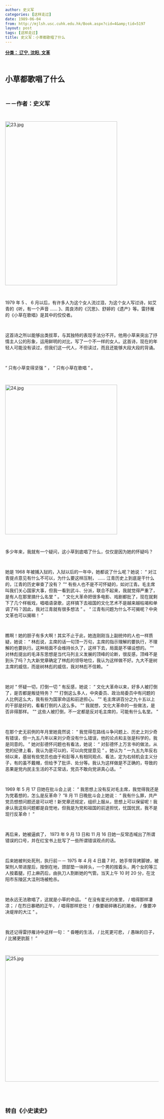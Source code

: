```yaml
---
author: 史义军
categories: [这样走过]
date: 1989-06-04
from: http://mjlsh.usc.cuhk.edu.hk/Book.aspx?cid=4&amp;tid=5197
layout: post
tags: [这样走过]
title: 史义军：小草都歌唱了什么
---
```


<div style="margin: 15px 10px 10px 0px;">
<div>
<span id="ctl00_ContentPlaceHolder1_chapter1_SubjectLabel" style="font-weight:bold;text-decoration:underline;">
   分类： 辽宁, 沈阳, 文革
  </span>
</div>
<p class="p1">
<b>
<font size="5">
<span class="s1">
</span>
<br/>
</font>
</b>
</p>
<p class="p2">
<span class="s1">
<b>
<font size="5">
     小草都歌唱了什么
    </font>
</b>
</span>
</p>
<p class="p1">
<b>
<font size="4">
<span class="s1">
</span>
<br/>
</font>
</b>
</p>
<p class="p2">
<span class="s1">
<b>
<font size="4">
     －－作者：史义军
    </font>
</b>
</span>
</p>
<p class="p1">
<span class="s1">
</span>
<br/>
</p>
<p class="p3">
<span class="s1">
<img alt="23.jpg" border="0" height="528" src="https://i.imgur.com/Lmg5lMP.jpeg" width="360"/>
</span>
</p>
<p class="p1">
<span class="s1">
</span>
<br/>
</p>
<p class="p2">
<span class="s2">
   1979
  </span>
<span class="s1">
   年
  </span>
<span class="s2">
   5
  </span>
<span class="s1">
   、
  </span>
<span class="s2">
   6
  </span>
<span class="s1">
   月以后，有许多人为这个女人流过泪，为这个女人写过诗，如艾青的《听，有一个声音
  </span>
<span class="s2">
   ……
  </span>
<span class="s1">
   》、周良沛的《沉思》、舒婷的《遗产》等。雷抒雁的《小草在歌唱》是其中的佼佼者。
  </span>
<span class="s2">
<span class="Apple-converted-space">
</span>
</span>
</p>
<p class="p1">
<span class="s1">
</span>
<br/>
</p>
<p class="p2">
<span class="s1">
   这首诗之所以能够出类拔萃，与其独特的表现手法分不开。他用小草来突出了抒情主人公的形象，运用鲜明的对比，写了一个不一样的女人。这首诗，现在的年轻人可能没有读过，但我们这一代人，不但读过，而且还能够大段大段的背诵。
  </span>
</p>
<p class="p1">
<span class="s1">
</span>
<br/>
</p>
<p class="p2">
<span class="s2">
   “
  </span>
<span class="s1">
   只有小草变得坚强
  </span>
<span class="s2">
   ”
  </span>
<span class="s1">
   ，
  </span>
<span class="s2">
   “
  </span>
<span class="s1">
   只有小草在歌唱
  </span>
<span class="s2">
   ”
  </span>
<span class="s1">
   。
  </span>
</p>
<p class="p1">
<span class="s1">
</span>
<br/>
</p>
<p class="p3">
<span class="s1">
<img alt="24.jpg" border="0" height="482" src="https://i.imgur.com/kpeOtNs.jpeg" width="360"/>
</span>
</p>
<p class="p1">
<span class="s1">
</span>
<br/>
</p>
<p class="p2">
<span class="s1">
   多少年来，我就有一个疑问，这小草到底唱了什么，仅仅是因为她的怀疑吗？
  </span>
</p>
<p class="p1">
<span class="s1">
</span>
<br/>
</p>
<p class="p2">
<span class="s1">
   她是
  </span>
<span class="s2">
   1968
  </span>
<span class="s1">
   年被捕入狱的，入狱以后的一年中，她都说了什么呢？她说：
  </span>
<span class="s2">
   “
  </span>
<span class="s1">
   对江青提点意见有什么不可以，为什么要这样压制，
  </span>
<span class="s2">
   ……
  </span>
<span class="s1">
   江青历史上到底是干什么的，江青的历史审查了没有？
  </span>
<span class="s2">
   ”“
  </span>
<span class="s1">
   有些人也不是不可怀疑的，如对江青。毛主席叫我们关心国家大事，但我一看到武斗、分派，联合不起来，我就觉得严重了，是有人在那里搞什么名堂
  </span>
<span class="s2">
   ”
  </span>
<span class="s1">
   。
  </span>
<span class="s2">
   “
  </span>
<span class="s1">
   文化大革命把很多电影、戏剧都批了，现在就剩下了几个样板戏，唱唱语录歌，这样搞下去祖国的文化艺术不是越来越枯竭和单调了吗？因此，我对江青就有很多想法
  </span>
<span class="s2">
   ”
  </span>
<span class="s1">
   。
  </span>
<span class="s2">
   “
  </span>
<span class="s1">
   江青有问题为什么不可揭呢？中央文革也可以揭嘛！
  </span>
<span class="s2">
   ”
  </span>
</p>
<p class="p1">
<span class="s1">
</span>
<br/>
</p>
<p class="p2">
<span class="s1">
   瞧啊！她的胆子有多大啊！其实不止于此，她连刚刚当上副统帅的人也一样质疑，她说：
  </span>
<span class="s2">
   “
  </span>
<span class="s1">
   林彪说，主席的话一句顶一万句，主席的指示理解的要执行，不理解的也要执行。这种局面不会维持长久了，这样下去，局面是不堪设想的。
  </span>
<span class="s2">
   ”“
  </span>
<span class="s1">
   对林彪提出的毛泽东思想是当代马列主义发展的顶峰的论断，很反感，顶峰不是到头了吗？九大新党章确定了林彪的领导地位，我认为这样做不好。九大不是树主席的威信，而是树林彪的威信，我对林彪不信赖。
  </span>
<span class="s2">
   ”
  </span>
</p>
<p class="p1">
<span class="s1">
</span>
<br/>
</p>
<p class="p2">
<span class="s1">
   她对
  </span>
<span class="s2">
   “
  </span>
<span class="s1">
   怀疑一切，打倒一切
  </span>
<span class="s2">
   ”
  </span>
<span class="s1">
   有反感，她说：
  </span>
<span class="s2">
   “
  </span>
<span class="s1">
   文化大革命以来，好多人被打倒了，是否都是叛徒特务？
  </span>
<span class="s2">
   ”“
  </span>
<span class="s1">
   打倒这么多人，中央委员、政治局委员中有问题的人比例这么大，我有些为国家命运和前途担心。
  </span>
<span class="s2">
   ”“
  </span>
<span class="s1">
   毛主席讲百分之九十五以上的干部是好的，看看打倒的人这么多。
  </span>
<span class="s2">
   ”“
  </span>
<span class="s1">
   我就想，文化大革命的一些做法，是否非得那样。
  </span>
<span class="s2">
   ”“
  </span>
<span class="s1">
   这些人被打倒，不一定都是反对毛主席的，可能有什么名堂。
  </span>
<span class="s2">
   ”
  </span>
</p>
<p class="p1">
<span class="s1">
</span>
<br/>
</p>
<p class="p2">
<span class="s1">
   在那个史无前例的年月里她竟然说：
  </span>
<span class="s2">
   “
  </span>
<span class="s1">
   我觉得在路线斗争问题上、历史上刘少奇有错误，但一九五八年以来刘少奇没有什么错误，他的论点和主张是科学的，我是同意的。
  </span>
<span class="s2">
   ”
  </span>
<span class="s1">
   她对彭德怀问题也有看法，她说：
  </span>
<span class="s2">
   “
  </span>
<span class="s1">
   对彭德怀上万言书的做法，从党的纪律上看，我认为是可以的，可以向党提意见
  </span>
<span class="s2">
   ”
  </span>
<span class="s1">
   。她认为
  </span>
<span class="s2">
   “
  </span>
<span class="s1">
   一九五九年反右倾以来，基层有些党员也由于和彭等人有相同观点、看法，定为右倾机会主义分子，有的虽不戴帽，但给予了批评、处分等。我认为这样做是不正确的，导致的恶果是党内民主生活的不正常话，党员不敢向党讲真心话。
  </span>
<span class="s2">
   ”
  </span>
</p>
<p class="p1">
<span class="s1">
</span>
<br/>
</p>
<p class="p2">
<span class="s2">
   1969
  </span>
<span class="s1">
   年
  </span>
<span class="s2">
   5
  </span>
<span class="s1">
   月
  </span>
<span class="s2">
   17
  </span>
<span class="s1">
   日她在批斗会上说：
  </span>
<span class="s2">
   “
  </span>
<span class="s1">
   我思想上没有反对毛主席，我觉得我还是为党着想的，怎么是反革命？
  </span>
<span class="s2">
   ”8
  </span>
<span class="s1">
   月
  </span>
<span class="s2">
   11
  </span>
<span class="s1">
   日晚批斗会上她说：
  </span>
<span class="s2">
   “
  </span>
<span class="s1">
   我有什么罪，共产党员想想问题还是可以吧！新党章还规定，组织上服从，思想上可以保留呢！我承认我这些问题都是自觉地，但我是为党和祖国的前途担忧，忧国忧民，我不是现行反革命！
  </span>
<span class="s2">
   ”
  </span>
</p>
<p class="p1">
<span class="s1">
</span>
<br/>
</p>
<p class="p2">
<span class="s1">
   再后来，她被逼疯了，
  </span>
<span class="s2">
   1973
  </span>
<span class="s1">
   年
  </span>
<span class="s2">
   9
  </span>
<span class="s1">
   月
  </span>
<span class="s2">
   13
  </span>
<span class="s1">
   日和
  </span>
<span class="s2">
   11
  </span>
<span class="s1">
   月
  </span>
<span class="s2">
   16
  </span>
<span class="s1">
   日她一反常态喊出了所谓错误的口号，并在红宝书上批写了一些所谓错误观点的话。
  </span>
</p>
<p class="p1">
<span class="s1">
</span>
<br/>
</p>
<p class="p2">
<span class="s1">
   后来她被判处死刑，执行前－－
  </span>
<span class="s2">
   1975
  </span>
<span class="s1">
   年
  </span>
<span class="s2">
   4
  </span>
<span class="s1">
   月
  </span>
<span class="s2">
   4
  </span>
<span class="s1">
   日晨
  </span>
<span class="s2">
   7
  </span>
<span class="s1">
   时，她手带背拷脚镣，被架刑人带进屋后，按倒在地，颈部垫一块砖头，一个男的按着头，两个女的等三人按着腿，打上麻药后，由执刀人割断她的气管。当天上午
  </span>
<span class="s2">
   10
  </span>
<span class="s1">
   时
  </span>
<span class="s2">
   20
  </span>
<span class="s1">
   分，在沈阳市东陵区大洼刑场被枪杀。
  </span>
</p>
<p class="p1">
<span class="s1">
</span>
<br/>
</p>
<p class="p2">
<span class="s1">
   她永远无法歌唱了，这就是小草的命运。
  </span>
<span class="s2">
   “
  </span>
<span class="s1">
   在没有星光的夜里，
  </span>
<span class="s2">
   /
  </span>
<span class="s1">
   唱得那样凄凉；
  </span>
<span class="s2">
   /
  </span>
<span class="s1">
   在烈日暴晒的正午，
  </span>
<span class="s2">
   /
  </span>
<span class="s1">
   唱得那样悲壮！
  </span>
<span class="s2">
   /
  </span>
<span class="s1">
   像要砸碎礁石的潮水，
  </span>
<span class="s2">
   /
  </span>
<span class="s1">
   像要冲决堤岸的大江
  </span>
<span class="s2">
   ”
  </span>
<span class="s1">
   。
  </span>
</p>
<p class="p1">
<span class="s1">
</span>
<br/>
</p>
<p class="p2">
<span class="s1">
   我还记得雷抒雁诗中这样一句：
  </span>
<span class="s2">
   “
  </span>
<span class="s1">
   昏睡的生活，
  </span>
<span class="s2">
   /
  </span>
<span class="s1">
   比死更可悲，
  </span>
<span class="s2">
   /
  </span>
<span class="s1">
   愚昧的日子，
  </span>
<span class="s2">
   /
  </span>
<span class="s1">
   比猪更肮脏！
  </span>
<span class="s2">
   ”
  </span>
</p>
<p class="p1">
<span class="s1">
</span>
<br/>
</p>
<p class="p3">
<span class="s1">
<img alt="25.jpg" border="0" height="407" src="https://i.imgur.com/Nl2pLgn.jpg" width="550"/>
</span>
</p>
<p class="p1">
<span class="s1">
</span>
<br/>
</p>
<p class="p1">
<b>
<font size="4">
<span class="s1">
</span>
<br/>
</font>
</b>
</p>
<p class="p2">
<span class="s1">
<b>
<font size="4">
     转自《小史读史》
    </font>
</b>
</span>
</p>
</div>
